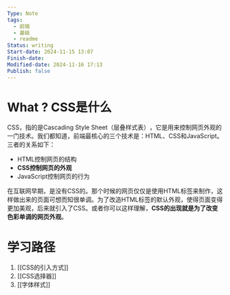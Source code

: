 ```yaml
---
Type: Note
tags:
  - 前端
  - 基础
  - readme
Status: writing
Start-date: 2024-11-15 13:07
Finish-date: 
Modified-date: 2024-11-16 17:13
Publish: false
---
```

# What ?  CSS是什么
CSS，指的是Cascading Style Sheet（层叠样式表）​，它是用来控制网页外观的一门技术。我们都知道，前端最核心的三个技术是：HTML、CSS和JavaScript。三者的关系如下：
- HTML控制网页的结构
- **CSS控制网页的外观**
- JavaScript控制网页的行为

在互联网早期，是没有CSS的。那个时候的网页仅仅是使用HTML标签来制作，这样做出来的页面可想而知很单调。为了改造HTML标签的默认外观，使得页面变得更加美观，后来就引入了CSS。或者你可以这样理解，**CSS的出现就是为了改变色彩单调的网页外观**。


# 学习路径
1. [[CSS的引入方式]] 
2. [[CSS选择器]]
3. [[字体样式]]